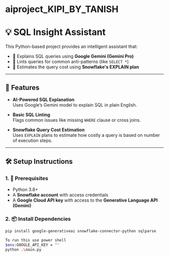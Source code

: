 # aiproject_KIPI_BY_TANISH

# 💡 SQL Insight Assistant

This Python-based project provides an intelligent assistant that:

- 🧠 Explains SQL queries using **Google Gemini (Gemini Pro)**
- 🧼 Lints queries for common anti-patterns (like `SELECT *`)
- 💸 Estimates the query cost using **Snowflake's EXPLAIN plan**

---

## 🚀 Features

- **AI-Powered SQL Explanation**  
  Uses Google’s Gemini model to explain SQL in plain English.

- **Basic SQL Linting**  
  Flags common issues like missing `WHERE` clause or cross joins.

- **Snowflake Query Cost Estimation**  
  Uses `EXPLAIN` plans to estimate how costly a query is based on number of execution steps.

---

## 🛠️ Setup Instructions

### 1. 🔑 Prerequisites

- Python 3.8+
- A **Snowflake account** with access credentials
- A **Google Cloud API key** with access to the **Generative Language API (Gemini)**



### 2. 📦 Install Dependencies

```bash
pip install google-generativeai snowflake-connector-python sqlparse

To run this use power shell
$env:GOOGLE_API_KEY = ""
python .\main.py
